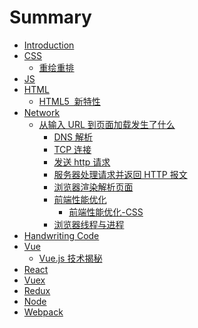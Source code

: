 # Summary

* [Introduction](README.md)
* [CSS](CSS/README.md)
    - [重绘重排](CSS/repaint_reflow_relayout_restyle.md)
* [JS]()
* [HTML](HTML5/README.md)
    - [HTML5  新特性](HTML5/NewFeature.md)
* [Network](Network/README.md)
    - [从输入 URL 到页面加载发生了什么](Network/FromURLToLoad.md)
      - [DNS 解析](Network/FromURLToLoad/DNSAnalysis.md)
      - [TCP 连接](Network/FromURLToLoad/TCPLink.md)
      - [发送 http 请求](Network/FromURLToLoad/SendRequest.md)
      - [服务器处理请求并返回 HTTP 报文](Network/FromURLToLoad/HandleRequest.md)
      - [浏览器渲染解析页面](Network/FromURLToLoad/ClientAnalyze.md)
      - [前端性能优化](Network/FromURLToLoad/PerformanceOptimization.md)
        - [前端性能优化-CSS](Network/FromURLToLoad/CssOptimization.md)
      - [浏览器线程与进程](Network/FromURLToLoad/BrowserThreadAndProcess.md)
* [Handwriting Code]()
* [Vue](Vue/README.md)
    - [Vue.js 技术揭秘](VUE/VueAnalysis.md)
* [React]()
* [Vuex]()
* [Redux]()
* [Node]()
* [Webpack]()